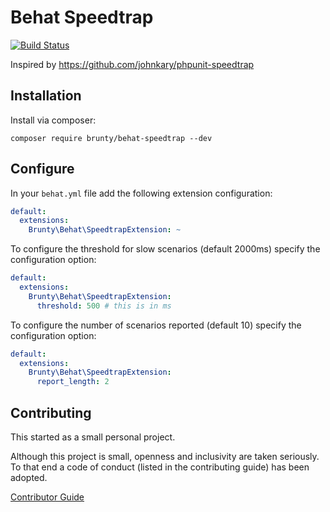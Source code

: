 # Behat Speedtrap

[![Build Status](https://travis-ci.org/Brunty/behat-speedtrap.svg?branch=master)](https://travis-ci.org/Brunty/behat-speedtrap)

Inspired by https://github.com/johnkary/phpunit-speedtrap

## Installation

Install via composer:

`composer require brunty/behat-speedtrap --dev`

## Configure

In your `behat.yml` file add the following extension configuration:

```yaml
default:
  extensions:
    Brunty\Behat\SpeedtrapExtension: ~
```

To configure the threshold for slow scenarios (default 2000ms) specify the configuration option:

```yaml
default:
  extensions:
    Brunty\Behat\SpeedtrapExtension:
      threshold: 500 # this is in ms
```

To configure the number of scenarios reported (default 10) specify the configuration option:

```yaml
default:
  extensions:
    Brunty\Behat\SpeedtrapExtension:
      report_length: 2 
```

## Contributing

This started as a small personal project.

Although this project is small, openness and inclusivity are taken seriously. To that end a code of conduct (listed in the contributing guide) has been adopted.

[Contributor Guide](CONTRIBUTING.md)
